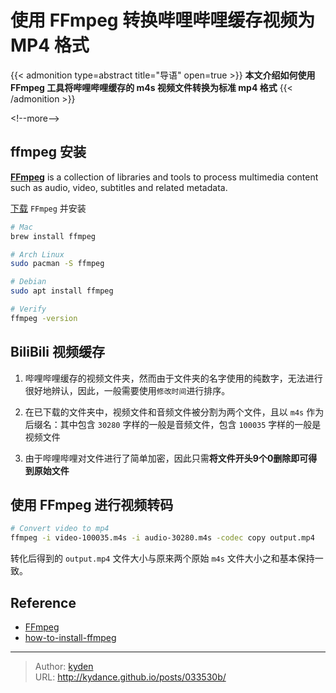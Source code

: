# 使用 FFmpeg 转换哔哩哔哩缓存视频为 MP4 格式


{{&lt; admonition type=abstract title=&#34;导语&#34; open=true &gt;}}
**本文介绍如何使用 FFmpeg 工具将哔哩哔哩缓存的 m4s 视频文件转换为标准 mp4 格式**
{{&lt; /admonition &gt;}}

&lt;!--more--&gt;

## ffmpeg 安装

[**FFmpeg**](https://github.com/FFmpeg/FFmpeg) is a collection of libraries and tools to process multimedia content such as audio, video, subtitles and related metadata.

[下载](https://ffmpeg.org/download.html) `FFmpeg` 并安装

```bash
# Mac
brew install ffmpeg

# Arch Linux
sudo pacman -S ffmpeg

# Debian
sudo apt install ffmpeg

# Verify
ffmpeg -version
```

## BiliBili 视频缓存

1. 哔哩哔哩缓存的视频文件夹，然而由于文件夹的名字使用的纯数字，无法进行很好地辨认，因此，一般需要使用`修改时间`进行排序。

2. 在已下载的文件夹中，视频文件和音频文件被分割为两个文件，且以 `m4s` 作为后缀名：其中包含 `30280` 字样的一般是音频文件，包含 `100035` 字样的一般是视频文件

3. 由于哔哩哔哩对文件进行了简单加密，因此只需**将文件开头9个0删除即可得到原始文件**

## 使用 FFmpeg 进行视频转码

```bash
# Convert video to mp4
ffmpeg -i video-100035.m4s -i audio-30280.m4s -codec copy output.mp4
```

转化后得到的 `output.mp4` 文件大小与原来两个原始 `m4s` 文件大小之和基本保持一致。

## Reference

- [FFmpeg](https://github.com/FFmpeg/FFmpeg)
- [how-to-install-ffmpeg](https://www.hostinger.com/tutorials/how-to-install-ffmpeg)


---

> Author: [kyden](https://github.com/kydance)  
> URL: http://kydance.github.io/posts/033530b/  

